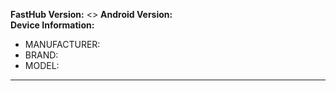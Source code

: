 <!--
   - Please provide as much as detail and example as you can.
   - Add screenshots if appropriate.
   - Make sure that you are always on the latest version.
   - Search issue before submitting a new one.
   
   Public Slack channel: https://rebrand.ly/fasthub
   
   #### How to submit Issue/Feature Request to *FastHub*
   - Make sure the included template is filled ( using FastHub will fill them up automatically ). 
   - If you planning to report multiple FRs/Issues that falls under the same category ~PLEASE REPORT THEM IN ONE TICKET~.
   - Make sure you are always on latest (FastHub/About & Click on version name).
   - Make sure the issue doesn't exists, lets keep things clean & tidy here :).  
-->

**FastHub Version:**  <!-- Don't forget to mention "Enterprise" here if needed. -->  <>
**Android Version:**  
**Device Information:**  
- MANUFACTURER: <!-- e.g. Yota Devices Limited -->  
- BRAND: <!-- e.g. YotaPhone -->  
- MODEL: <!-- e.g. YD201 -->  
---
